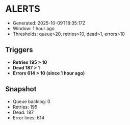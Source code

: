 # ALERTS

- Generated: 2025-10-09T18:35:17Z
- Window: 1 hour ago
- Thresholds: queue>20, retries>10, dead>1, errors>10

## Triggers
- **Retries 195 > 10**
- **Dead 187 > 1**
- **Errors 614 > 10 (since 1 hour ago)**

## Snapshot
- Queue backlog: 0
- Retries: 195
- Dead: 187
- Error lines: 614
